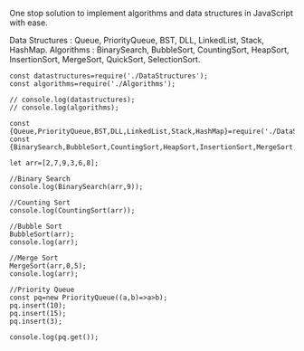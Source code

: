 One stop solution to implement algorithms and data structures in JavaScript with ease.

Data Structures : Queue, PriorityQueue, BST, DLL, LinkedList, Stack, HashMap.
Algorithms : BinarySearch, BubbleSort, CountingSort, HeapSort, InsertionSort, MergeSort, QuickSort, SelectionSort.

```
const datastructures=require('./DataStructures');
const algorithms=require('./Algorithms');

// console.log(datastructures);
// console.log(algorithms);

const {Queue,PriorityQueue,BST,DLL,LinkedList,Stack,HashMap}=require('./DataStructures');
const {BinarySearch,BubbleSort,CountingSort,HeapSort,InsertionSort,MergeSort,QuickSort,SelectionSort}=require('./Algorithms');

let arr=[2,7,9,3,6,8];

//Binary Search
console.log(BinarySearch(arr,9));

//Counting Sort
console.log(CountingSort(arr));

//Bubble Sort
BubbleSort(arr);
console.log(arr);

//Merge Sort
MergeSort(arr,0,5);
console.log(arr);

//Priority Queue
const pq=new PriorityQueue((a,b)=>a>b);
pq.insert(10);
pq.insert(15);
pq.insert(3);

console.log(pq.get());

```
